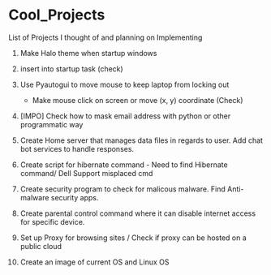 # Cool_Projects
List of Projects I thought of and planning on Implementing 

1. Make Halo theme when startup windows 

2. insert into startup task (check)

3. Use Pyautogui to move mouse to keep laptop from locking out
	- Make mouse click on screen or move (x, y) coordinate (Check)

4. [IMPO] Check how to mask email address with python or other programmatic way

5. Create Home server that manages data files in regards
	to user. Add chat bot services to handle responses.

6. Create script for hibernate command - Need to find Hibernate command/ Dell Support misplaced cmd

7. Create security program to check for malicous malware. Find Anti-malware security apps.

8. Create parental control command where it can disable internet access for specific device.

9. Set up Proxy for browsing sites / Check if proxy can be hosted on a public cloud

10. Create an image of current OS and Linux OS
